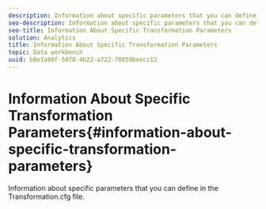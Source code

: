 ```yaml
---
description: Information about specific parameters that you can define in the Transformation.cfg file.
seo-description: Information about specific parameters that you can define in the Transformation.cfg file.
seo-title: Information About Specific Transformation Parameters
solution: Analytics
title: Information About Specific Transformation Parameters
topic: Data workbench
uuid: b8e1a80f-58f8-4b22-a722-70859beecc12
---
```


# Information About Specific Transformation Parameters{#information-about-specific-transformation-parameters}

Information about specific parameters that you can define in the Transformation.cfg file.

